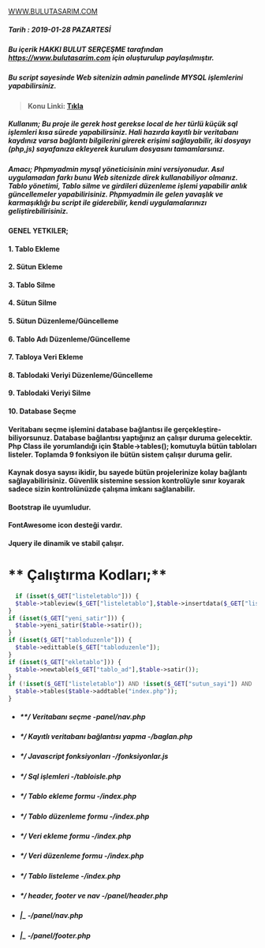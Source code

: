 
[WWW.BULUTASARIM.COM](WWW.BULUTASARIM.COM)

##### Tarih : 2019-01-28 PAZARTESİ

##### Bu içerik HAKKI BULUT SERÇEŞME tarafından https://www.bulutasarim.com için oluşturulup paylaşılmıştır.
##### Bu script sayesinde Web sitenizin admin panelinde MYSQL işlemlerini yapabilirsiniz.
> **Konu Linki: [Tıkla](https://www.bulutasarim.com/php/panelden-veritabani-yonetim-sistemi-16 "Tıkla")**

##### Kullanım; Bu proje ile gerek host gerekse local de her türlü küçük sql işlemleri kısa sürede yapabilirsiniz. Hali hazırda kayıtlı bir veritabanı kaydınız varsa bağlantı bilgilerini girerek erişimi sağlayabilir, iki dosyayı (php,js) sayafanıza ekleyerek kurulum dosyasını tamamlarsınız.

##### Amacı; Phpmyadmin mysql yöneticisinin mini versiyonudur. Asıl uygulamadan farkı bunu Web sitenizde direk kullanabiliyor olmanız. Tablo yönetimi, Tablo silme ve girdileri düzenleme işlemi yapabilir anlık güncellemeler yapabilirisiniz. Phpmyadmin ile gelen yavaşlık ve karmaşıklığı bu script ile giderebilir, kendi uygulamalarınızı geliştirebilirisiniz.

#### GENEL YETKILER;

#### 1.  Tablo Ekleme
#### 2.  Sütun Ekleme
#### 3.  Tablo Silme
#### 4.  Sütun Silme
#### 5.  Sütun Düzenleme/Güncelleme
#### 6.  Tablo Adı Düzenleme/Güncelleme
#### 7.  Tabloya Veri Ekleme
#### 8.  Tablodaki Veriyi Düzenleme/Güncelleme
#### 9.  Tablodaki Veriyi Silme
#### 10. Database Seçme

#### Veritabanı seçme işlemini database bağlantısı ile gerçekleştire-biliyorsunuz. Database bağlantısı yaptığınız an çalışır duruma gelecektir. Php Class ile yorumlandığı için $table->tables(); komutuyla bütün tabloları listeler.  Toplamda 9 fonksiyon ile bütün sistem çalışır duruma gelir.

#### Kaynak dosya sayısı ikidir, bu sayede bütün projelerinize kolay bağlantı sağlayabilirisiniz. Güvenlik sistemine session kontrolüyle sınır koyarak sadece sizin kontrolünüzde çalışma imkanı sağlanabilir.

#### Bootstrap ile uyumludur.

#### FontAwesome icon desteği vardır.

#### Jquery ile dinamik ve stabil çalışır.


# ** Çalıştırma Kodları;**
```php
  if (isset($_GET["listeletablo"])) {
  $table->tableview($_GET["listeletablo"],$table->insertdata($_GET["listeletablo"]));
}
if (isset($_GET["yeni_satir"])) {
  $table->yeni_satir($table->satir());
}
if (isset($_GET["tabloduzenle"])) {
  $table->edittable($_GET["tabloduzenle"]);
}
if (isset($_GET["ekletablo"])) {
  $table->newtable($_GET["tablo_ad"],$table->satir());
}
if (!isset($_GET["listeletablo"]) AND !isset($_GET["sutun_sayi"]) AND !isset($_GET["tabloduzenle"])) {
  $table->tables($table->addtable("index.php"));
}
```




- ##### **/ Veritabanı seçme                            -panel/nav.php
- ##### */ Kayıtlı veritabanı bağlantısı yapma         -/baglan.php
- ##### */ Javascript fonksiyonları                    -/fonksiyonlar.js
- ##### */ Sql işlemleri                               -/tabloisle.php
- ##### */ Tablo ekleme formu                          -/index.php
- ##### */ Tablo düzenleme formu                       -/index.php
- ##### */ Veri ekleme formu                           -/index.php
- ##### */ Veri düzenleme formu                        -/index.php
- ##### */ Tablo listeleme                             -/index.php
- ##### */ header, footer ve nav                       -/panel/header.php
- #####    |_                                          -/panel/nav.php
- #####    |_                                          -/panel/footer.php



